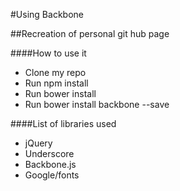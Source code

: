 #Using Backbone

##Recreation of personal git hub page

####How to use it

- Clone my repo
- Run npm install
- Run bower install
- Run bower install backbone --save

####List of libraries used
- jQuery
- Underscore
- Backbone.js
- Google/fonts
